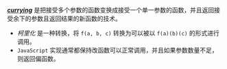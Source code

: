 **_[currying](https://zh.javascript.info/currying-partials)_** 是把接受多个参数的函数变换成接受一个单一参数的函数，并且返回接受余下的参数且返回结果的新函数的技术。

- _柯里化_ 是一种转换，将 `f(a, b, c)` 转换为可以被以 `f(a)(b)(c)` 的形式进行调用。
- `JavaScript` 实现通常都保持改函数可以正常调用，并且如果参数数量不足，则返回偏函数。
